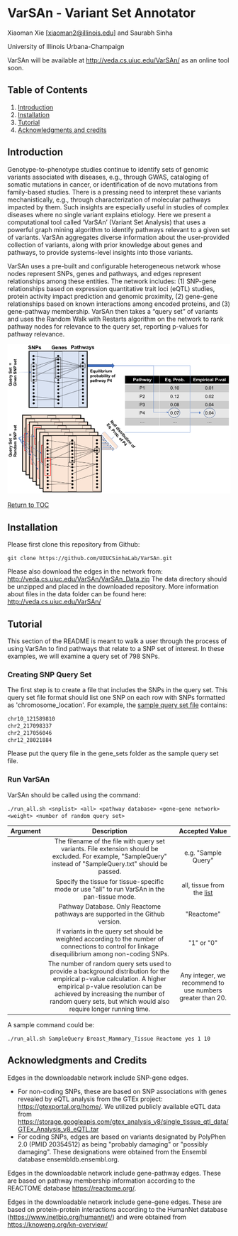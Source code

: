 # VarSAn - Variant Set Annotator

Xiaoman Xie [xiaoman2@illinois.edu] and Saurabh Sinha

University of Illinois Urbana-Champaign

VarSAn will be available at http://veda.cs.uiuc.edu/VarSAn/ as an online tool soon.

## Table of Contents
1. [Introduction](#introduction)
2. [Installation](#installation)
3. [Tutorial](#tutorial)
4. [Acknowledgments and credits](#acknowledgments-and-credits)


## Introduction
Genotype-to-phenotype studies continue to identify sets of genomic variants associated with diseases, e.g., through GWAS, cataloging of somatic mutations in cancer, or identification of de novo mutations from family-based studies. There is a pressing need to interpret these variants mechanistically, e.g., through characterization of molecular pathways impacted by them. Such insights are especially useful in studies of complex diseases where no single variant explains etiology. Here we present a computational tool called ‘VarSAn’ (Variant Set Analysis) that uses a powerful graph mining algorithm to identify pathways relevant to a given set of variants. VarSAn aggregates diverse information about the user-provided collection of variants, along with prior knowledge about genes and pathways, to provide systems-level insights into those variants. 

VarSAn uses a pre-built and configurable heterogeneous network whose nodes represent SNPs,  genes and pathways, and edges represent relationships among these entities. The network includes: (1) SNP-gene relationships based on expression quantitative trait loci (eQTL) studies, protein activity impact prediction and genomic proximity, (2) gene-gene relationships based on known interactions among encoded proteins, and (3) gene-pathway membership. VarSAn then takes a “query set” of variants and uses the Random Walk with Restarts algorithm on the network to rank pathway nodes for relevance to the query set, reporting p-values for pathway relevance. 

![Method Overview](images/VarSAn_method.png)

 
[Return to TOC](#table-of-contents)

## Installation
Please first clone this repository from Github: 
```
git clone https://github.com/UIUCSinhaLab/VarSAn.git
```
Please also download the edges in the network from: http://veda.cs.uiuc.edu/VarSAn/VarSAn_Data.zip The data directory should be unzipped and placed in the downloaded repository. More information about files in the data folder can be found here: http://veda.cs.uiuc.edu/VarSAn/

## Tutorial
This section of the README is meant to walk a user through the process of using VarSAn to find pathways that relate to a SNP set of interest. In these examples, we will examine a query set of 798 SNPs.

###  Creating SNP Query Set
The first step is to create a file that includes the SNPs in the query set. This query set file format should list one SNP on each row with SNPs formatted as 'chromosome_location'. For example, the [sample query set file](gene_sets/dmel/5268_brain_primordium.names.txt) contains:
```
chr10_121589810
chr2_217098337
chr2_217056046
chr12_28021884
```
Please put the query file in the gene_sets folder as the sample query set file.

### Run VarSAn
VarSAn should be called using the command:
```
./run_all.sh <snplist> <all> <pathway database> <gene-gene network> <weight> <number of random query set>
```
| Argument| Description |Accepted Value|
| :---:        |     :---:      |          :---: |
| <snplist> | The filename of the file with query set variants. File extension should be excluded. For example, "SampleQuery" instead of "SampleQuery.txt" should be passed. |e.g. "Sample Query"|
| <all>| Specify the tissue for tissue-specific mode or use "all" to run VarSAn in the pan-tissue mode.|all, tissue from the [list](TissueList.txt)|
| <pathway database> | Pathway Database. Only Reactome pathways are supported in the Github version. |"Reactome"|
|<weight>|If variants in the query set should be weighted according to the number of connections to control for linkage disequilibrium among non-coding SNPs.|"1" or "0"|
|<number of random query set>|The number of random query sets used to provide a background distribution for the empirical p-value calculation. A higher empirical p-value resolution can be achieved by increasing the number of random query sets, but which would also require longer running time.|Any integer, we recommend to use numbers greater than 20.|

A sample command could be:
```
./run_all.sh SampleQuery Breast_Mammary_Tissue Reactome yes 1 10
```

## Acknowledgments and Credits
Edges in the downloadable network include SNP-gene edges. 
* For non-coding SNPs, these are based on SNP associations with genes revealed by eQTL analysis from the GTEx project: https://gtexportal.org/home/. We utilized publicly available eQTL data from https://storage.googleapis.com/gtex_analysis_v8/single_tissue_qtl_data/GTEx_Analysis_v8_eQTL.tar
* For coding SNPs, edges are based on variants designated by PolyPhen 2.0 (PMID 20354512) as being "probably damaging" or "possibly damaging". These designations were obtained from the Ensembl database ensembldb.ensembl.org.

Edges in the downloadable network include gene-pathway edges. These are based on pathway membership information according to the REACTOME database https://reactome.org/. 

Edges in the downloadable network include gene-gene edges. These are based on protein-protein interactions according to the HumanNet database (https://www.inetbio.org/humannet/) and were obtained from https://knoweng.org/kn-overview/ 





